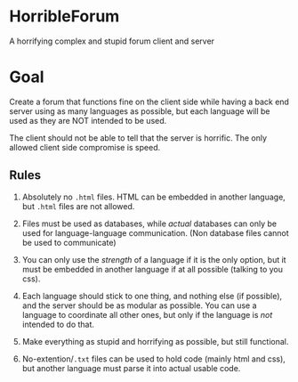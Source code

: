 # HorribleForum
A horrifying complex and stupid forum client and server

# Goal
Create a forum that functions fine on the client side while
having a back end server using as many languages as possible,
but each language will be used as they are NOT intended to be used.

The client should not be able to tell that the server is horrific.
The only allowed client side compromise is speed.

## Rules

1. Absolutely no `.html` files. HTML can be embedded in another language, but `.html` files are not allowed.

2. Files must be used as databases, while *actual* databases can only be used for language-language communication. (Non database files cannot be used to communicate)

3. You can only use the *strength* of a language if it is the only option, but it must be embedded in another language if at all possible (talking to you css).

4. Each language should stick to one thing, and nothing else (if possible), and the server should be as modular as possible. You can use a language to coordinate all other ones, but only if the language is *not* intended to do that.

5. Make everything as stupid and horrifying as possible, but still functional.

6. No-extention/`.txt` files can be used to hold code (mainly html and css), but another language must parse it into actual usable code.
